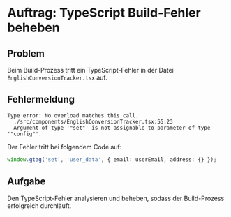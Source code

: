 # Auftrag: TypeScript Build-Fehler beheben

## Problem
Beim Build-Prozess tritt ein TypeScript-Fehler in der Datei `EnglishConversionTracker.tsx` auf.

## Fehlermeldung
```
Type error: No overload matches this call.
  ./src/components/EnglishConversionTracker.tsx:55:23
  Argument of type '"set"' is not assignable to parameter of type '"config"'.
```

Der Fehler tritt bei folgendem Code auf:
```typescript
window.gtag('set', 'user_data', { email: userEmail, address: {} });
```

## Aufgabe
Den TypeScript-Fehler analysieren und beheben, sodass der Build-Prozess erfolgreich durchläuft.